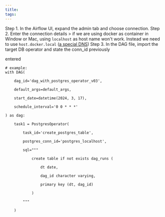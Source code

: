 ```yaml
---
title: 
tags:
---
```

Step 1. In the Airflow UI, expand the admin tab and choose connection. 
Step 2. Enter the connection details
	> if we are using docker as container in Window or Mac, using `localhost` as host name won't work. Instead we need to use `host.docker.local` ([a special DNS](https://docs.docker.com/desktop/networking/))
Step 3. In the DAG file, import the target DB operator and state the conn_id previously 

entered
```
# example:
with DAG(

    dag_id='dag_with_postgres_operator_v03',

    default_args=default_args,

    start_date=datetime(2024, 3, 17),

    schedule_interval='0 0 * * *'

) as dag:

    task1 = PostgresOperator(

        task_id='create_postgres_table',

        postgres_conn_id='postgres_localhost',

        sql="""

            create table if not exists dag_runs (

                dt date,

                dag_id character varying,

                primary key (dt, dag_id)

            )

        """

    )
```